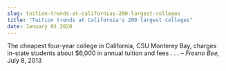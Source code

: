 ```yaml
---
slug: tuition-trends-at-californias-200-largest-colleges
title: "Tuition trends at California's 200 largest colleges"
date: January 01 2020
---
```


<p>The cheapest four-year college in California, CSU Monterey Bay, charges in-state students about $6,000 in annual tuition and fees . . .  – <em>Fresno Bee,</em> July 8, 2013
</p>
